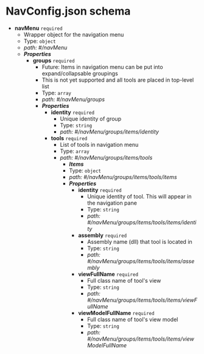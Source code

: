 # NavConfig.json schema

- <b id="#/navMenu">navMenu</b> `required`
    - Wrapper object for the navigation menu
    - Type: `object`
    - <i id="/navMenu">path: #/navMenu</i>
    - **_Properties_**
        - <b id="#/navMenu/groups">groups</b> `required`
            - Future: Items in navigation menu can be put into expand/collapsable groupings
            - This is not yet supported and all tools are placed in top-level list
            - Type: `array`
            - <i id="/navMenu/groups">path: #/navMenu/groups</i>
            - **_Properties_**
                - <b id="#/navMenu/groups/items/identity">identity</b> `required`
                    - Unique identity of group
                    - Type: `string`
                    - <i id="/navMenu/groups/items/identity">path: #/navMenu/groups/items/identity</i>
                - <b id="#/navMenu/groups/items/tools">tools</b> `required`
                    - List of tools in navigation menu
                    - Type: `array`
                    - <i id="/navMenu/groups/items/tools">path: #/navMenu/groups/items/tools</i>
                        - **_Items_**
                        - Type: `object`
                        - <i id="/navMenu/groups/items/tools/items">path: #/navMenu/groups/items/tools/items</i>
                        - **_Properties_**
                            - <b id="#/navMenu/groups/items/tools/items/identity">identity</b> `required`
                                - Unique identity of tool.  This will appear in the navigation pane
                                - Type: `string`
                                - <i id="/navMenu/groups/items/tools/items/identity">path: #/navMenu/groups/items/tools/items/identity</i>
                            - <b id="#/navMenu/groups/items/tools/items/assembly">assembly</b> `required`
                                - Assembly name (dll) that tool is located in
                                - Type: `string`
                                - <i id="/navMenu/groups/items/tools/items/assembly">path: #/navMenu/groups/items/tools/items/assembly</i>
                            - <b id="#/navMenu/groups/items/tools/items/viewFullName">viewFullName</b> `required`
                                - Full class name of tool's view
                                - Type: `string`
                                - <i id="/navMenu/groups/items/tools/items/viewFullName">path: #/navMenu/groups/items/tools/items/viewFullName</i>
                            - <b id="#/navMenu/groups/items/tools/items/viewModelFullName">viewModelFullName</b> `required`
                                - Full class name of tool's view model
                                - Type: `string`
                                - <i id="/navMenu/groups/items/tools/items/viewModelFullName">path: #/navMenu/groups/items/tools/items/viewModelFullName</i>